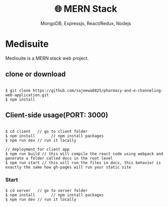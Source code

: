 <h1 align="center">
🌐 MERN Stack
</h1>
<p align="center">
MongoDB, Expressjs, React/Redux, Nodejs
</p>

# Medisuite 

Medisuite is a MERN stack web project.

## clone or download
```terminal

$ git clone https://github.com/sajeewa0825/pharmacy-and-e-channeling-web-application.git
$ npm install
```

## Client-side usage(PORT: 3000)

```terminal

$ cd client   // go to client folder
$ npm install       // npm install packages
$ npm run dev // run it locally

// deployment for client app
$ npm run build // this will compile the react code using webpack and generate a folder called docs in the root level
$ npm run start // this will run the files in docs, this behavior is exactly the same how gh-pages will run your static site
```

### Start

```terminal
$ cd server   // go to server folder
$ npm install       // npm install packages
$ npm run dev // run it locally
```
